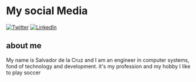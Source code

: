 
# My social Media

[![Twitter](https://user-images.githubusercontent.com/282759/84680160-40c90c80-af00-11ea-8390-bb86858c5fa5.png)](https://twitter.com/SalverOsorio) 
[![LinkedIn](https://user-images.githubusercontent.com/282759/84680162-4161a300-af00-11ea-912c-8f32e5cc1676.png)](https://www.linkedin.com/in/salvadordlcc/)

## about me
My name is Salvador de la Cruz and I am an engineer in computer systems, fond of technology and development. it's my profession and my hobby
I like to play soccer 
